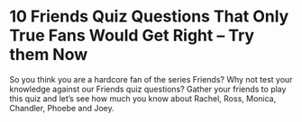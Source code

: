# 10 Friends Quiz Questions That Only True Fans Would Get Right – Try them Now

So you think you are a hardcore fan of the series Friends? Why not test your knowledge against our Friends quiz questions? Gather your friends to play this quiz and let’s see how much you know about Rachel, Ross, Monica, Chandler, Phoebe and Joey.